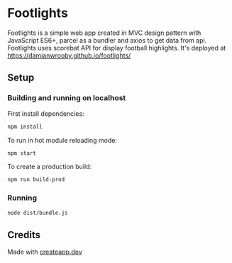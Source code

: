 # Footlights

Footlights is a simple web app created in MVC design pattern with JavaScript ES6+, parcel as a bundler and axios to get data from api. Footlights uses scorebat API for display football highlights. 
It's deployed at https://damianwrooby.github.io/footlights/

## Setup
### Building and running on localhost

First install dependencies:

```sh
npm install
```

To run in hot module reloading mode:

```sh
npm start
```

To create a production build:

```sh
npm run build-prod
```

### Running

```sh
node dist/bundle.js
```

## Credits

Made with [createapp.dev](https://createapp.dev/)

